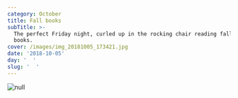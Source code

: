 ```yaml
---
category: October
title: Fall books
subTitle: >-
  The perfect Friday night, curled up in the rocking chair reading fall themed
  books.  
cover: /images/img_20181005_173421.jpg
date: '2018-10-05'
day: '  '
slug: '  '
---
```

![null](/images/img_20181005_173421.jpg)
